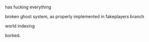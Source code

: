 has fucking everything

broken ghost system, as properly implemented in fakeplayers branch

world indexing

borked.